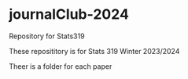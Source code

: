 # journalClub-2024
Repository for Stats319 

These reposititory is for Stats 319 Winter 2023/2024

Theer is a folder for each paper
